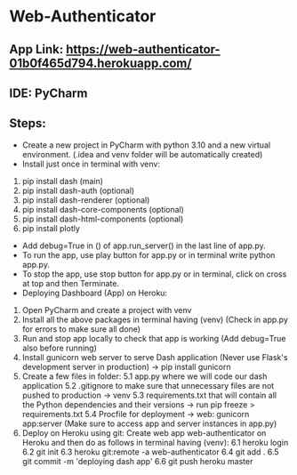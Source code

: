 # Web-Authenticator
## App Link: https://web-authenticator-01b0f465d794.herokuapp.com/
## IDE: PyCharm
## Steps:
* Create a new project in PyCharm with python 3.10 and a new virtual environment. (.idea and venv folder will be automatically created)
* Install just once in terminal with venv:
1. pip install dash (main)
2. pip install dash-auth (optional)
3. pip install dash-renderer (optional)
4. pip install dash-core-components (optional)
5. pip install dash-html-components (optional)
6. pip install plotly
* Add debug=True in () of app.run_server() in the last line of app.py.
* To run the app, use play button for app.py or in terminal write python app.py.
* To stop the app, use stop button for app.py or in terminal, click on cross at top and then Terminate.
* Deploying Dashboard (App) on Heroku:
1. Open PyCharm and create a project with venv
2. Install all the above packages in terminal having (venv) (Check in app.py for errors to make sure all done)
3. Run and stop app locally to check that app is working (Add debug=True also before running)
4. Install gunicorn web server to serve Dash application (Never use Flask's development server in production) -> pip install gunicorn 
5. Create a few files in folder:
5.1 app.py where we will code our dash application
5.2 .gitignore to make sure that unnecessary files are not pushed to production -> venv
5.3 requirements.txt that will contain all the Python dependencies and their versions -> run pip freeze > requirements.txt
5.4 Procfile for deployment -> web: gunicorn app:server (Make sure to access app and server instances in app.py)
6. Deploy on Heroku using git: Create web app web-authenticator on Heroku and then do as follows in terminal having (venv):
6.1 heroku login
6.2 git init
6.3 heroku git:remote -a web-authenticator
6.4 git add .
6.5 git commit -m 'deploying dash app'
6.6 git push heroku master
